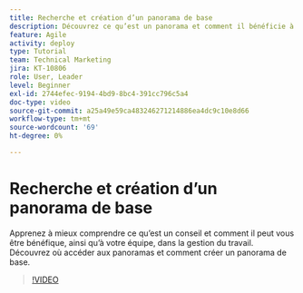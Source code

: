 ```yaml
---
title: Recherche et création d’un panorama de base
description: Découvrez ce qu’est un panorama et comment il bénéficie à votre équipe, comment trouver un panorama et comment en créer un vous-même.
feature: Agile
activity: deploy
type: Tutorial
team: Technical Marketing
jira: KT-10806
role: User, Leader
level: Beginner
exl-id: 2744efec-9194-4bd9-8bc4-391cc796c5a4
doc-type: video
source-git-commit: a25a49e59ca483246271214886ea4dc9c10e8d66
workflow-type: tm+mt
source-wordcount: '69'
ht-degree: 0%

---
```


# Recherche et création d’un panorama de base

Apprenez à mieux comprendre ce qu’est un conseil et comment il peut vous être bénéfique, ainsi qu’à votre équipe, dans la gestion du travail. Découvrez où accéder aux panoramas et comment créer un panorama de base.

>[!VIDEO](https://video.tv.adobe.com/v/346548)
